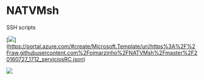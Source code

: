 # NATVMsh
SSH scripts

[<img src="http://azuredeploy.net/deploybutton.png"/>]
(https://portal.azure.com/#create/Microsoft.Template/uri/https%3A%2F%2Fraw.githubusercontent.com%2Fojmarzinho%2FNATVMsh%2Fmaster%2F20160727_1712_serviciosRC.json)

[<img src="https://camo.githubusercontent.com/536ab4f9bc823c2e0ce72fb610aafda57d8c6c12/687474703a2f2f61726d76697a2e696f2f76697375616c697a65627574746f6e2e706e67" data-canonical-src="http://armviz.io/visualizebutton.png" style="max-width:100%;">](http://armviz.io/#/?load=https%3A%2F%2Fraw.githubusercontent.com%2Fojmarzinho%2FNATVMsh%2Fmaster%2F20160727_1712_serviciosRC.json)



